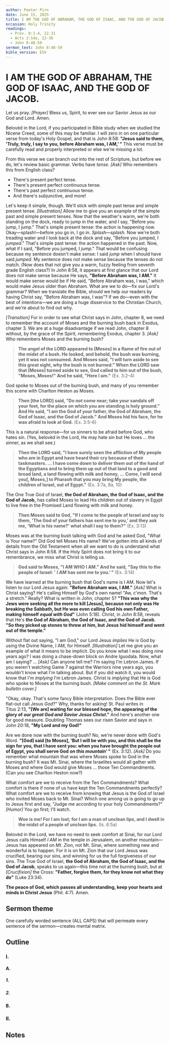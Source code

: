 ```yaml
---
author: Peeter Pirn
date: June 15, 2025
title: I AM THE GOD OF ABRAHAM, THE GOD OF ISAAC, AND THE GOD OF JACOB.
occasion: Holy Trinity
readings:
  - Prov. 8:1-4, 22-31
  - Acts 2:14a, 22-36
  - John 8:48-59
sermon_text: John 8:48-59
bible_version: ESV
---
```


# I AM THE GOD OF ABRAHAM, THE GOD OF ISAAC, AND THE GOD OF JACOB.

Let us pray. *\[Prayer]*  Bless us, Spirit, to ever see our Savior Jesus as our God and Lord. Amen.

Belovèd in the Lord, if you participated in Bible study when we studied the Nicene Creed, some of this may be familiar. I will zero in on one particular verse from today's Holy Gospel, and that is John 8:58: **"Jesus said to them, 'Truly, truly, I say to you, before Abraham was, I AM,' "**  This verse must be carefully read and properly interpreted or else we're missing a lot.

From this verse we can branch out into the rest of Scripture, but before we do, let's review basic grammar. Verbs have *tense*. *\[Ask]*  Who remembers this from English class?
* There's present perfect tense.
* There's present perfect continuous tense.
* There's past perfect continuous tense.
* And there's subjunctive, and more!

Let's keep it simple, though. We'll stick with simple past tense and simple present tense. *\[Illustration]*  Allow me to give you an example of the simple past and simple present tenses. Now that the weather's warm, we're both standing on the dock, ready to jump in the water, and I say, "Before you jump, I jump." That's simple present tense: the action is happening now. Okay—splash!—before you go in, I go in. *Splash—splash.*  Now we're both treading water and I look back at the dock and say, "Before you jumped, I *jumped*." That's simple past tense: the action happened in the past. Now, what if I said, "Before you jumped, I *jump*." That would be confusing because my sentence doesn't make sense: I said *jump* when I should have said *jumped*. My sentence does not make sense because the tenses do not match. (Now does that not give you a warm, fuzzy feeling from seventh grade English class?) In John 8:58, it appears at first glance that our Lord does not make sense because He says, **"Before Abraham was, I AM."**  It would make sense would be if He said, "Before Abraham was, I was," which would make Jesus older than Abraham. What are we to do—fix our Lord's grammar? When we translate the Bible, should we help our readers by having Christ say, "Before Abraham was, I was"? If we do—even with the best of intentions—we are doing a huge disservice to the Christian Church, and we're about to find out why.

*\[Transition]*  For in order to see what Christ says in John, chapter 8, we need to remember the account of Moses and the burning bush back in Exodus, chapter 3. We are at a huge disadvantage if we read John, chapter 8 without, by the grace of the Spirit, remembering Exodus, chapter 3. *\[Ask]*  Who remembers Moses and the burning bush?
> **The angel of the LORD appeared to \[Moses] in a flame of fire out of the midst of a bush. He looked, and behold, the bush was burning, yet it was not consumed. And Moses said, "I will turn aside to see this great sight, why the bush is not burned." When the LORD saw that \[Moses] turned aside to see, God called to him out of the bush, "Moses, Moses!" And he said, "Here I am."**  (Ex. 3:2–4)

God spoke to Moses out of the burning bush, and many of you remember this scene with Charlton Heston as Moses.
> **Then \[the LORD] said, "Do not come near; take your sandals off your feet, for the place on which you are standing is holy ground." And He said, "I am the God of your father, the God of Abraham, the God of Isaac, and the God of Jacob." And Moses hid his face, for he was afraid to look at God.**  (Ex. 3:5–6)

This is a natural response—for us sinners to be afraid before God, who hates sin. (Yes, belovèd in the Lord, He may hate sin but He loves … the sinner, as we shall see.)
> **Then the LORD said, "I have surely seen the affliction of My people who are in Egypt and have heard their cry because of their taskmasters. … I have come down to deliver them out of the hand of the Egyptians and to bring them up out of that land to a good and broad land, a land flowing with milk and honey, … Come, I will send you\[, Moses,] to Pharaoh that you may bring My people, the children of Israel, out of Egypt."**  (Ex. 3:7a, 8a, 10)

The One True God of Israel, **the God of Abraham, the God of Isaac, and the God of Jacob,**  has called Moses to lead His children out of slavery in Egypt to live free in the Promised Land flowing with milk and honey.
> **Then Moses said to God, "If I come to the people of Israel and say to them, 'The God of your fathers has sent me to you,' and they ask me, 'What is his name?' what shall I say to them?"**  (Ex. 3:13)

Moses was at the burning bush talking with God and he asked God, "What is Your name?" Did God tell Moses His name? We've gotten into all kinds of details from the Old Testament when all we want to do is understand what Christ says in John 8:58. If the Holy Spirit does not bring it to our remembrance, we miss what Christ is telling us.
> **God said to Moses, "I AM WHO I AM." And he said, "Say this to the people of Israel: '** ***I AM*** **has sent me to you.' "**  (Ex. 3:14)

We have learned at the burning bush that God's name is I AM. Now let's listen to our Lord Jesus again: **"Before Abraham was, I AM."**  *\[Ask]*  What is Christ saying? He's calling Himself by God's own name! "Aw, c'mon. That's a stretch." Really? What is written in John, chapter 5? **"This was why the Jews were seeking all the more to kill \[Jesus], because not only was He breaking the Sabbath, but He was even calling God his own Father, making himself** ***equal with God*"**  (John 5:18). Christ, in John 8:58, reveals that He's **the God of Abraham, the God of Isaac, and the God of Jacob**. **"So they picked up stones to throw at him, but Jesus hid himself and went out of the temple."**

Without flat out saying, "I am God," our Lord Jesus *implies* He is God by using the Divine Name, I AM, for Himself. *\[Illustration]*  Let me give you an example of what it means to be implicit. Do you know what I was doing nine years ago? I was doing a chase-down block on Andre Iguodala. Now, what am I saying? … *\[Ask]*  Can anyone tell me? I'm saying I'm Lebron James. If you weren't watching Game 7 against the Warriors nine years ago, you wouldn't know what I'm talking about. But if you did watch it, you would know that I'm *implying* I'm Lebron James. Christ is *implying* that He is God who spoke to Moses at the burning bush. *\[Make comment on the St. Mark bulletin cover.]*

"Okay, okay. That's some fancy Bible interpretation. Does the Bible ever flat-out call Jesus *God*?" Why, thanks for asking! St. Paul writes in Titus 2:13, **"\[We are] waiting for our blessed hope, the appearing of the glory of** ***our great God and Savior Jesus Christ*."**  And here's another one for good measure. Doubting Thomas sees our risen Savior and says in John 20:18, **"My Lord and my God!"**

Are we done now with the burning bush? No, we're never done with God's Word. **"\[God] said \[to Moses], 'But I will be with you, and this shall be the sign for you, that I have sent you: when you have brought the people out of Egypt, you shall serve God** ***on this mountain*' "**  (Ex. 3:12). *\[Ask]*  Do you remember what mountain that was where Moses spoke to God in the burning bush? It was Mt. Sinai, where the Israelites would all gather with Moses and where God would give Moses … those Ten Commandments. (Can you see Charlton Heston now?)

What comfort are we to receive from the Ten Commandments? What comfort is there if none of us have kept the Ten Commandments perfectly? What comfort are we to receive from knowing that Jesus is the God of Israel who invited Moses back to Mt. Sinai? Which one among us is going to go up to Jesus first and say, "Judge me according to your holy Commandments?" *\[Humor]*  You go first; I'll watch.
> **Woe is me! For I am lost; for I am a man of unclean lips, and I dwell in the midst of a people of unclean lips.**  (Is. 6:5a)

Belovèd in the Lord, we have no need to seek comfort at Sinai, for our Lord Jesus calls Himself *I AM* in the temple in Jerusalem, on another mountain—Jesus has appeared on *Mt. Zion*, not Mt. Sinai, where something new and wonderful is to happen. For it is on Mt. Zion that our Lord Jesus was crucified, bearing our sins, and winning for us the full forgiveness of our sins. The True God of Israel, **the God of Abraham, the God of Isaac, and the God of Jacob**, speaks to us again—this time not at the burning bush, but at *\[Crucifixion]*  the Cross: **"Father, forgive them, for they know not what they do"**  (Luke 23:34).

**The peace of God, which passes all understanding, keep your hearts and minds in Christ Jesus** (Phil. 4:7). Amen.

## Sermon theme
One carefully worded sentence (ALL CAPS) that will permeate every sentence of the sermon—creates mental matrix.
## Outline
### I.
#### A.
##### 1.
##### 2.
#### B.
### II.
## Notes